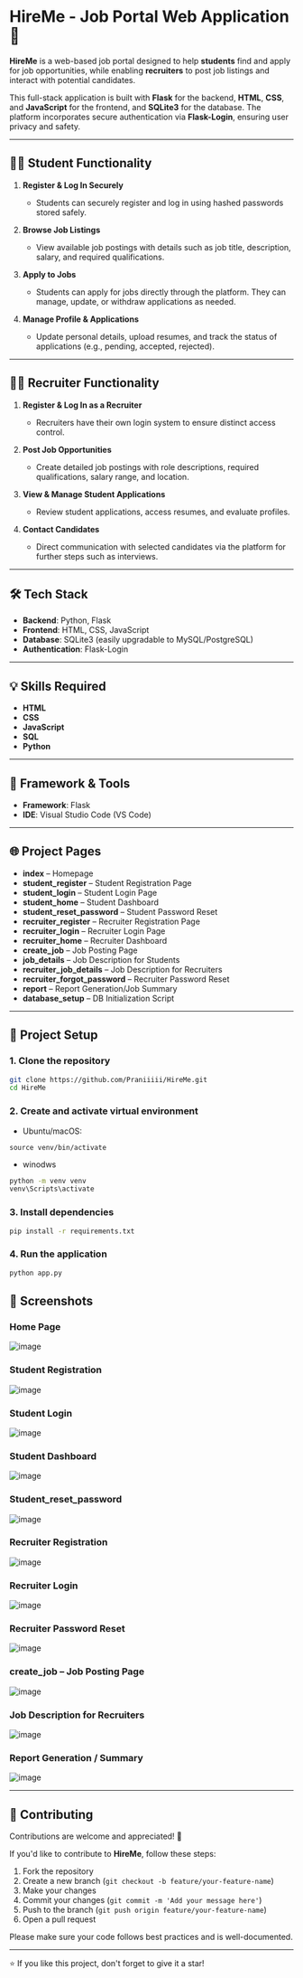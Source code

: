 # HireMe - Job Portal Web Application 🎯

**HireMe** is a web-based job portal designed to help **students** find and apply for job opportunities, while enabling **recruiters** to post job listings and interact with potential candidates.

This full-stack application is built with **Flask** for the backend, **HTML**, **CSS**, and **JavaScript** for the frontend, and **SQLite3** for the database. The platform incorporates secure authentication via **Flask-Login**, ensuring user privacy and safety.

---

## 🧑‍🎓 Student Functionality

1. **Register & Log In Securely**  
   - Students can securely register and log in using hashed passwords stored safely.

2. **Browse Job Listings**  
   - View available job postings with details such as job title, description, salary, and required qualifications.

3. **Apply to Jobs**  
   - Students can apply for jobs directly through the platform. They can manage, update, or withdraw applications as needed.

4. **Manage Profile & Applications**  
   - Update personal details, upload resumes, and track the status of applications (e.g., pending, accepted, rejected).

---

## 🧑‍💼 Recruiter Functionality

1. **Register & Log In as a Recruiter**  
   - Recruiters have their own login system to ensure distinct access control.

2. **Post Job Opportunities**  
   - Create detailed job postings with role descriptions, required qualifications, salary range, and location.

3. **View & Manage Student Applications**  
   - Review student applications, access resumes, and evaluate profiles.

4. **Contact Candidates**  
   - Direct communication with selected candidates via the platform for further steps such as interviews.

---

## 🛠️ Tech Stack

- **Backend**: Python, Flask  
- **Frontend**: HTML, CSS, JavaScript  
- **Database**: SQLite3 (easily upgradable to MySQL/PostgreSQL)  
- **Authentication**: Flask-Login  

---

## 💡 Skills Required

- **HTML**
- **CSS**
- **JavaScript**
- **SQL**
- **Python**

---

## 🧰 Framework & Tools

- **Framework**: Flask  
- **IDE**: Visual Studio Code (VS Code)  

---

## 🌐 Project Pages

- **index** – Homepage
- **student_register** – Student Registration Page
- **student_login** – Student Login Page
- **student_home** – Student Dashboard
- **student_reset_password** – Student Password Reset
- **recruiter_register** – Recruiter Registration Page
- **recruiter_login** – Recruiter Login Page
- **recruiter_home** – Recruiter Dashboard
- **create_job** – Job Posting Page
- **job_details** – Job Description for Students
- **recruiter_job_details** – Job Description for Recruiters
- **recruiter_forgot_password** – Recruiter Password Reset
- **report** – Report Generation/Job Summary
- **database_setup** – DB Initialization Script

---

## 📁 Project Setup

### 1. Clone the repository
```bash
git clone https://github.com/Praniiiii/HireMe.git
cd HireMe
```

### 2. Create and activate virtual environment
- Ubuntu/macOS:
``` python3 -m venv venv
source venv/bin/activate
```
- winodws
```bash
python -m venv venv
venv\Scripts\activate

```

### 3. Install dependencies

```bash
pip install -r requirements.txt
```

### 4. Run the application

```bash
python app.py
```

## 📸 Screenshots

### Home Page

![image](https://github.com/user-attachments/assets/f236c92a-e9db-41ae-aded-5fa15d068646)

### Student Registration

![image](https://github.com/user-attachments/assets/2a91ac72-2d99-4cf4-ad6a-2ba0f6773dce)

### Student Login

![image](https://github.com/user-attachments/assets/3d23d822-e83a-4c6d-b063-f097ff8eae39)

### Student Dashboard

![image](https://github.com/user-attachments/assets/3faf4c5d-f441-45a7-9db2-f861b5a47845)

### Student_reset_password

![image](https://github.com/user-attachments/assets/d77621c4-bd38-4417-a894-20289223f92d)

### Recruiter Registration

![image](https://github.com/user-attachments/assets/a811c789-d9f4-4499-b454-b33332cd597f)

### Recruiter Login

![image](https://github.com/user-attachments/assets/dbfa37b8-a592-45f7-80b0-d0009e8318b1)

### Recruiter Password Reset

![image](https://github.com/user-attachments/assets/fb8803d5-b617-46e9-81cd-05f16402bc0b)

### create_job – Job Posting Page

![image](https://github.com/user-attachments/assets/76596418-ec83-43b6-a18c-06a8cf068d14)

### Job Description for Recruiters

![image](https://github.com/user-attachments/assets/3317133a-4cd5-4d62-9c52-0bbe04b7a987)


### Report Generation / Summary

![image](https://github.com/user-attachments/assets/f4362073-67aa-4b50-861d-506d59512d9f)


---

## 🤝 Contributing

Contributions are welcome and appreciated! 🙌

If you'd like to contribute to **HireMe**, follow these steps:

1. Fork the repository
2. Create a new branch (`git checkout -b feature/your-feature-name`)
3. Make your changes
4. Commit your changes (`git commit -m 'Add your message here'`)
5. Push to the branch (`git push origin feature/your-feature-name`)
6. Open a pull request

Please make sure your code follows best practices and is well-documented.

---

⭐ If you like this project, don't forget to give it a star!
